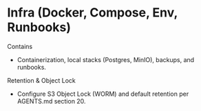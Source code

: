 # Infra (Docker, Compose, Env, Runbooks)

Contains
- Containerization, local stacks (Postgres, MinIO), backups, and runbooks.

Retention & Object Lock
- Configure S3 Object Lock (WORM) and default retention per AGENTS.md section 20.


